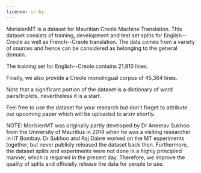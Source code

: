 ```yaml
---
license: cc-by
---
```


MorisienMT is a dataset for Mauritian Creole Machine Translation.  This dataset
consists of training, development and test set splits for English--Creole as
well as French--Creole translation.  The data comes from a variety of sources
and hence can be considered as belonging to the general domain.

The training set for English--Creole contains 21,810 lines.

Finally, we also provide a Creole monolingual corpus of 45,364 lines.

Note that a significant portion of the dataset is a dictionary of word
pairs/triplets, nevertheless it is a start.

Feel free to use the dataset for your research but don't forget to attribute
our upcoming paper which will be uploaded to arxiv shortly.

NOTE: MorisienMT was originally partly developed by Dr Aneerav Sukhoo from the
University of Mauritius in 2014 when he was a visiting researcher in IIT
Bombay.  Dr Sukhoo and Raj Dabre worked on the MT experiments together, but
never publicly released the dataset back then.  Furthermore, the dataset splits
and experiments were not done in a highly principled manner, which is required
in the present day.  Therefore, we improve the quality of splits and officially
release the data for people to use.

